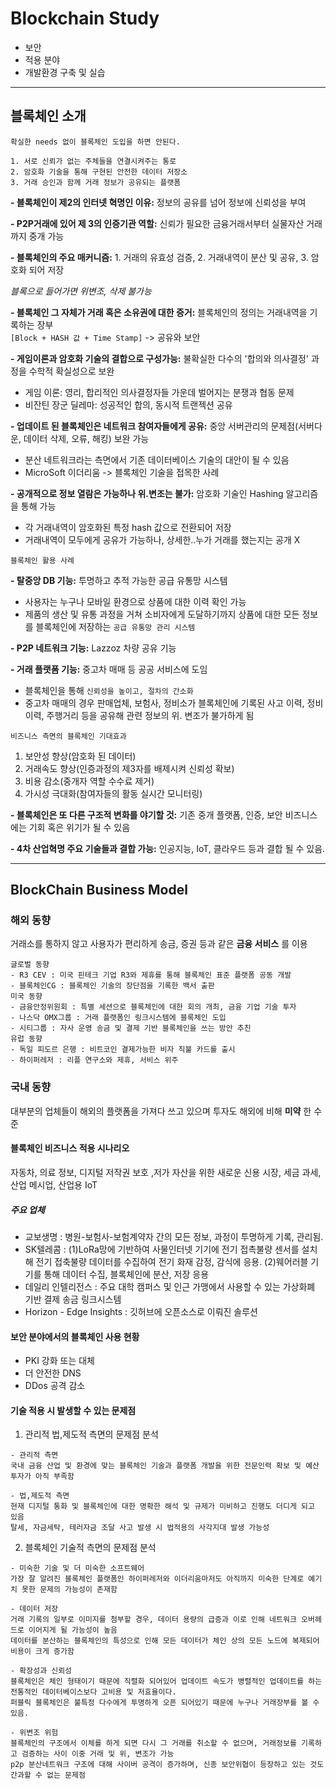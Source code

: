 # Blockchain Study

* 보안
* 적용 분야
* 개발환경 구축 및 실습


---------
## 블록체인 소개  

`확실한 needs 없이 블록체인 도입을 하면 안된다.`
```
1. 서로 신뢰가 없는 주체들을 연결시켜주는 통로
2. 암호화 기술을 통해 구현된 안전한 데이터 저장소
3. 거래 승인과 함께 거래 정보가 공유되는 플랫폼  
```

**- 블록체인이 제2의 인터넷 혁명인 이유:** 정보의 공유를 넘어 정보에 신뢰성을 부여    

**- P2P거래에 있어 제 3의 인증기관 역할:** 신뢰가 필요한 금융거래서부터 실물자산 거래까지 중개 가능  

**- 블록체인의 주요 매커니즘:** 1. 거래의 유효성 검증, 2. 거래내역이 분산 및 공유, 3. 암호화 되어 저장  

*블록으로 들어가면 위변조, 삭제 불가능*  

**- 블록체인 그 자체가 거래 혹은 소유권에 대한 증거:** 블록체인의 정의는 거래내역을 기록하는 장부  
`[Block + HASH 값 + Time Stamp]`   -> 공유와 보안

**- 게임이론과 암호화 기술의 결합으로 구성가능:** 불확실한 다수의 '합의와 의사결정' 과정을 수학적 확실성으로 보완  
- 게임 이론: 영리, 합리적인 의사결정자들 가운데 벌어지는 분쟁과 협동 문제
- 비잔틴 장군 딜레마: 성공적인 합의, 동시적 트랜젝션 공유  

**- 업데이트 된 블록체인은 네트워크 참여자들에게 공유:** 중앙 서버관리의 문제점(서버다운, 데이터 삭제, 오류, 해킹) 보완 가능  
- 분산 네트워크라는 측면에서 기존 데이터베이스 기술의 대안이 될 수 있음
- MicroSoft 이더리움 -> 블록체인 기술을 접목한 사례

**- 공개적으로 정보 열람은 가능하나 위.변조는 불가:** 암호화 기술인 Hashing 알고리즘을 통해 가능
- 각 거래내역이 암호화된 특정 hash 값으로 전환되어 저장
- 거래내역이 모두에게 공유가 가능하나, 상세한..누가 거래를 했는지는 공개 X


```
블록체인 활용 사례
```
**- 탈중앙 DB 기능:** 투명하고 추적 가능한 공급 유통망 시스템
- 사용자는 누구나 모바일 환경으로  상품에 대한 이력 확인 가능
- 제품의 생산 및 유통 과정을 거쳐 소비자에게 도달하기까지 상품에 대한 모든 정보를 블록체인에 저장하는 `공급 유통망 관리 시스템`  

**- P2P 네트워크 기능:** Lazzoz 차량 공유 기능

**- 거래 플랫폼 기능:** 중고차 매매 등 공공 서비스에 도임
- 블록체인을 통해 `신뢰성을 높이고, 절차의 간소화`
- 중고차 매매의 경우 판매업체, 보험사, 정비소가 블록체인에 기록된 사고 이력, 정비 이력, 주행거리 등을 공유해 관련 정보의 위. 변조가 불가하게 됨

```
비즈니스 측면의 블록체인 기대효과
```
1. 보안성 향상(암호화 된 데이터)
2. 거래속도 향상(인증과정의 제3자를 배제시켜 신뢰성 확보)
3. 비용 감소(중개자 역할 수수료 제거)
4. 가시성 극대화(참여자들의 활동 실시간 모니터링)


**- 블록체인은 또 다른 구조적 변화를 야기할 것:** 기존 중개 플랫폼, 인증, 보안 비즈니스에는 기회 혹은 위기가 될 수 있음  

**- 4차 산업혁명 주요 기술들과 결합 가능:** 인공지능, IoT, 클라우드 등과 결합 될 수 있음.

--------------


## BlockChain Business Model

### 해외 동향

거래소를 통하지 않고 사용자가 편리하게 송금, 증권 등과 같은 **금융 서비스** 를 이용

```
글로벌 동향
- R3 CEV : 미국 핀테크 기업 R3와 제휴를 통해 블록체인 표준 플랫폼 공동 개발
- 블록체인CG : 블록체인 기술의 장단점을 기록한 백서 출판
미국 동향
- 금융안정위원회 : 특별 세션으로 블록체인에 대한 회의 개최, 금융 기업 기술 투자
- 나스닥 OMX그룹 : 거래 플랫폼인 링크시스템에 블록체인 도입
- 시티그룹 : 자사 운영 송금 및 결제 기반 블록체인을 쓰는 방안 추친
유럽 동향
- 독일 피도르 은행 : 비트코인 결제가능한 비자 직불 카드를 출시
- 하이퍼레저 : 리플 연구소와 제휴, 서비스 위주
```

### 국내 동향
대부분의 업체들이 해외의 플랫폼을 가져다 쓰고 있으며 투자도 해외에 비해 **미약** 한 수준

#### 블록체인 비즈니스 적용 시나리오
자동차, 의료 정보, 디지털 저작권 보호 ,저가 자산을 위한 새로운 신용 시장, 세금 과세, 산업 메시업, 산업용 IoT


##### 주요 업체
- 교보생명 : 병원-보험사-보험계약자 간의 모든 정보, 과정이 투명하게 기록, 관리됨.
- SK텔레콤 : (1)LoRa망에 기반하여 사물인터넷 기기에 전기 접촉불량 센서를 설치해 전기 접축불량 데이터를 수집하여 전기 화재 감정, 감식에 응용. (2)웨어러블 기기를 통해 데이터 수집, 블록체인에 분산, 저장 응용
- 데일리 인텔리전스 : 주요 대학 캠퍼스 및 인근 가맹에서 사용할 수 있는 가상화폐 기반 결제 송금 링크시스템
- Horizon - Edge Insights : 깃허브에 오픈소스로 이뤄진 솔루션


#### 보안 분야에서의 블록체인 사용 현황

- PKI 강화 또는 대체
- 더 안전한 DNS
- DDos 공격 감소

#### 기술 적용 시 발생할 수 있는 문제점
1) 관리적 법,제도적 측면의 문제점 분석
```
- 관리적 측면
국내 금융 산업 및 환경에 맞는 블록체인 기술과 플랫폼 개발을 위한 전문인력 확보 및 예산 투자가 아직 부족함

- 법,제도적 측면
현재 디지털 통화 및 블록체인에 대한 명확한 해석 및 규제가 미비하고 진행도 더디게 되고 있음
탈세, 자금세탁, 테러자금 조달 사고 발생 시 법적용의 사각지대 발생 가능성
```

2) 블록체인 기술적 측면의 문제점 분석

```
- 미숙한 기술 및 더 미숙한 소프트웨어
가장 잘 알려진 블록체인 플랫폼인 하이퍼레저와 이더리움마저도 아직까지 미숙한 단계로 예기치 못한 문제의 가능성이 존재함

- 데이터 저장
거래 기록의 일부로 이미지를 첨부할 경우, 데이터 용량의 급증과 이로 인해 네트워크 오버헤드로 이어지게 될 가능성이 높음
데이터를 분산하는 블록체인의 특성으로 인해 모든 데이터가 체인 상의 모든 노드에 복제되어 비용이 크게 증가함

- 확장성과 신뢰성
블록체인은 체인 형태이기 때문에 직렬화 되어있어 업데이트 속도가 병렬적인 업데이트를 하는 전통적인 데이터베이스보다 고비용 및 저효율이다.
퍼블릭 블록체인은 불특정 다수에게 투명하게 오픈 되어있기 때문에 누구나 거래장부를 볼 수 있음.

- 위변조 위험
블록체인의 구조에서 이체를 하게 되면 다시 그 거래를 취소할 수 없으며, 거래정보를 기록하고 검증하는 사이 이중 거래 및 위, 변조가 가능
p2p 분산네트워크 구조에 대해 사이버 공격이 증가하며, 신종 보안위협이 등장하고 있는 것도 간과할 수 없는 문제점
```
